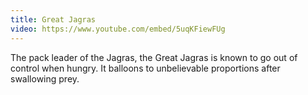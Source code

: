 ```yaml
---
title: Great Jagras
video: https://www.youtube.com/embed/5uqKFiewFUg
---
```


The pack leader of the Jagras, the Great Jagras is known to go out of control when hungry.
It balloons to unbelievable proportions after swallowing prey.
